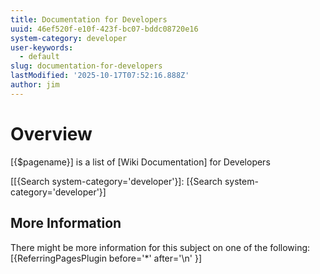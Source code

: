 ```yaml
---
title: Documentation for Developers
uuid: 46ef520f-e10f-423f-bc07-bddc08720e16
system-category: developer
user-keywords:
  - default
slug: documentation-for-developers
lastModified: '2025-10-17T07:52:16.888Z'
author: jim
---
```

# Overview
[{$pagename}] is a list of [Wiki Documentation] for Developers

[[{Search system-category='developer'}]:
[{Search system-category='developer'}]

## More Information

There might be more information for this subject on one of the following:
[{ReferringPagesPlugin before='*' after='\n' }]
